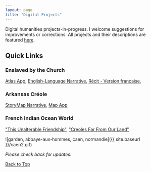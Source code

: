 ```yaml
---
layout: page
title: "Digital Projects"
---
```


Digital humanities projects-in-progress. I welcome suggestions for improvements or corrections. All projects and their descriptions are featured [here](https://gislabualr.maps.arcgis.com/home/user.html?user=nmarvin1_GISandData).

## Quick Links

### Enslaved by the Church
[Atlas App](https://gislabualr.maps.arcgis.com/apps/instant/sidebar/index.html?appid=e89b39a7dadf4f6fb5184b7c694f02ac), [English-Language Narrative](https://storymaps.arcgis.com/stories/68ea1822adba48acadb2848f40b29048), [Récit - Version française](https://storymaps.arcgis.com/stories/08351cc5814c4d6e9d1672145575b422), 

### Arkansas Créole
[StoryMap Narrative](https://storymaps.arcgis.com/stories/f7eb9937a53846c4ab0f1f1812d24a7c), [Map App](https://gisanddata.maps.arcgis.com/apps/instant/sidebar/index.html?appid=7e0613a6a0074e8b9218f3595ea8f106)

### French Indian Ocean World
["This Unalterable Friendship"](https://storymaps.arcgis.com/stories/5a50f7f5c7824506a3256a0e8b496dcf), ["Creoles Far From Our Land"](https://storymaps.arcgis.com/stories/a4727bb429634c28a27c7b217e345419)

![garden, abbaye-aux-hommes, caen, normandie]({{ site.baseurl }}/caen2.gif)

*Please check back for updates.*

[Back to Top](#)
